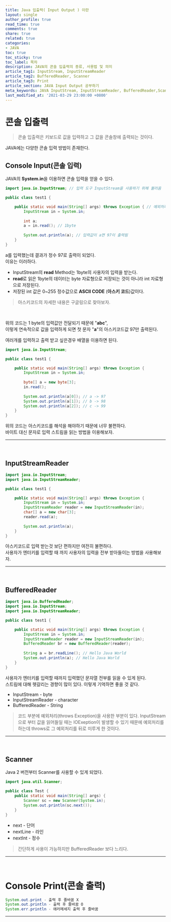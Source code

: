 ```yaml
---
title: Java 입출력( Input Output ) 이란
layout: single
author_profile: true
read_time: true
comments: true
share: true
related: true
categories:
- JAVA
toc: true
toc_sticky: true
toc_label: 목차
description: JAVA의 콘솔 입출력의 종류, 사용법 및 의미
article_tag1: InputStream, InputStreamReader
article_tag2: BufferedReader, Scanner
article_tag3: Print
article_section: JAVA Input Output 공부하기
meta_keywords: JAVA InputStream, InputStreamReader, BufferedReader,Scanner
last_modified_at: '2021-03-29 23:00:00 +0800'
---
```


<!-- ---
title: "Java Input"
excerpt: "Information processing"

categories:
    - JAVA
tags:
    - JAVA, Input
last_modified_at: '2021-03-29 21:30:00 +0800'
toc: true
toc_sticky: true
toc_label: 목차
--- -->

# 콘솔 입출력

> 콘솔 입출력은 키보드로 값을 입력하고 그 값을 콘솔창에 출력되는 것이다.

JAVA에는 다양한 콘솔 입력 방법이 존재한다.

## Console Input(콘솔 입력)

JAVA의 **System.in**을 이용하면 콘솔 입력을 얻을 수 있다.
``` java
import java.io.InputStream; // 입력 도구 InputStream을 사용하기 위해 불러옴

public class test1 {

	public static void main(String[] args) throws Exception { // 예외처리
		InputStream in = System.in;
		
		int a;
		a = in.read(); // 1byte
		
		System.out.println(a); // 입력값이 a면 97이 출력됨
	}
}
```
 
a를 입력했는데 결과가 정수 97로 출력이 되었다.<br>
이유는 이러하다.<br>
* InputStream의 **read** Method는 1byte의 사용자의 입력을 받는다.
* **read**로 읽은 1byte의 데이터는 byte 자료형으로 저장되는 것이 아니라 int 자료형으로 저장된다.
* 저장된 int 값은 0~255 정수값으로 **ASCII CODE** (**아스키 코드**)값이다.

> 아스키코드의 자세한 내용은 구글링으로 찾아보자.

<br>

위의 코드는 1 byte의 입력값만 전달되기 때문에 "**abc**", <br>
이렇게 연속적으로 값을 입력하게 되면 첫 문자 "**a**"의 아스키코드값 97만 출력된다.<br>

여러개를 입력하고 출력 받고 싶은경우 배열을 이용하면 된다.<br>
``` java
import java.io.InputStream;

public class test1 {

	public static void main(String[] args) throws Exception {
		InputStream in = System.in;
		
		byte[] a = new byte[3];
		in.read();
		
		System.out.println(a[0]); // a -> 97
		System.out.println(a[1]); // b -> 98
		System.out.println(a[2]); // c -> 99
	}
}
```

위의 코드는 아스키코드를 해석을 해야하기 때문에 너무 불편하다.<br>
바이트 대신 문자로 입력 스트림을 읽는 방법을 이용해보자.<br>

---
<br>

## InputStreamReader
``` java
import java.io.InputStream;
import java.io.InputStreamReader;

public class test1 {

	public static void main(String[] args) throws Exception {
		InputStream in = System.in;
		InputStreamReader reader = new InputStreamReader(in);
		char[] a = new char[3];
		reader.read(a);
		
		System.out.println(a);
	}
}
```

아스키코드로 입력 받는것 보단 편하지만 여전히 불편하다.<br>
사용자가 엔터키를 입력할 때 까지 사용자의 입력을 전부 받아들이는 방법을 사용해보자.<br>

---
<br>

## BufferedReader

``` java
import java.io.BufferedReader;
import java.io.InputStream;
import java.io.InputStreamReader;

public class test1 {

	public static void main(String[] args) throws Exception {
		InputStream in = System.in;
		InputStreamReader reader = new InputStreamReader(in);
		BufferedReader br = new BufferedReader(reader);
		
		String a = br.readLine(); // Hello Java World
		System.out.println(a); // Hello Java World
	}
}
```

사용자가 엔터키를 입력할 때까지 입력했던 문자열 전부를 읽을 수 있게 된다.<br>
스트림에 대해 헷갈리는 경향이 많이 있다. 이렇게 기억하면 좋을 것 같다.<br>

* InputStream - byte
* InputStreamReader - character
* BufferedReader - String

> 코드 부분에 예외처리(throws Exception)을 사용한 부분이 있다.
> InputStream으로 부터 값을 읽어들일 때는 IOExeption이 발생할 수 있기 때문에 예외처리를 하는데 throws로 그 예외처리를 뒤로 미루게 한 것이다.

---
<br>

## Scanner

Java 2 버전부터 Scanner를 사용할 수 있게 되었다.<br>
``` java
import java.util.Scanner;

public class Test {
	public static void main(String[] args) {
		Scanner sc = new Scanner(System.in);
		System.out.println(sc.next());
	}
}
```
* next - 단어
* nextLine - 라인
* nextInt - 정수

> 간단하게 사용이 가능하지만 BufferedReader 보다 느리다.

---
<br>

# Console Print(콘솔 출력)

``` java
System.out.print - 출력 후 줄바꿈 X
System.out.println - 출력 후 줄바꿈 O
System.err.println - 에러메세지 출력 후 줄바꿈
```
---
